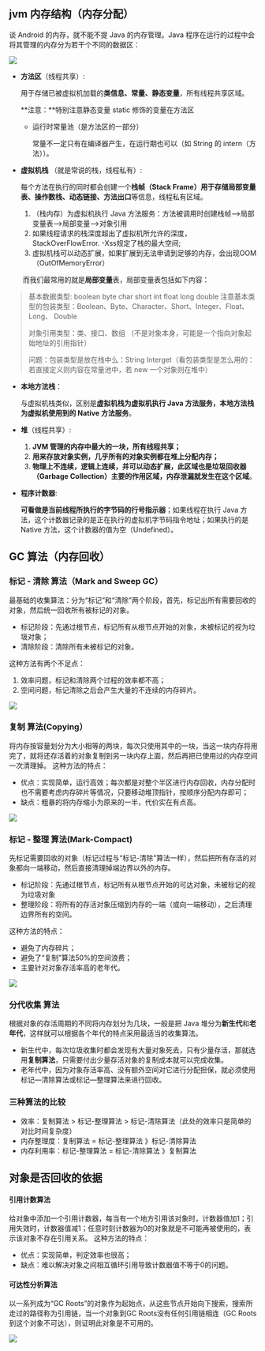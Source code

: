 ## jvm 内存结构（内存分配）

谈 Android 的内存，就不能不提 Java 的内存管理。Java 程序在运行的过程中会将其管理的内存分为若干个不同的数据区：

![](http://i1.piimg.com/567571/64a3345ec0aa6f17.png)

* **方法区**（线程共享）:

  用于存储已被虚拟机加载的**类信息、常量、静态变量**，所有线程共享区域。

  **注意：**特别注意静态变量 static 修饰的变量在方法区

  * 运行时常量池（是方法区的一部分） 

    常量不一定只有在编译器产生，在运行期也可以（如 String 的 intern（方法））。

* **虚拟机栈**  （就是常说的栈，线程私有）:

  每个方法在执行的同时都会创建一个**栈帧（Stack Frame）用于存储局部变量表、操作数栈、动态链接、方法出口**等信息，线程私有区域。

  1. （栈内存）为虚拟机执行 Java 方法服务：方法被调用时创建栈帧–>局部变量表–>局部变量–>对象引用 
  2. 如果线程请求的栈深度超出了虚拟机所允许的深度，StackOverFlowError. -Xss规定了栈的最大空间; 
  3. 虚拟机栈可以动态扩展，如果扩展到无法申请到足够的内存，会出现OOM（OutOfMemoryError）


  而我们最常用的就是**局部变量**表，局部变量表包括如下内容： 

> 基本数据类型: boolean byte char short int float long double 注意基本类型的包装类型：Boolean、Byte、Character、Short、Integer、Float、	Long、	Double 
>
> 对象引用类型：类、接口、数组 （不是对象本身，可能是一个指向对象起始地址的引用指针） 
>
> 问题：包装类型是放在栈中么：String Interget（看包装类型是怎么用的：若直接定义则内容在常量池中，若 new 一个对象则在堆中）

* **本地方法栈**：

  与虚拟机栈类似，区别是**虚拟机栈为虚拟机执行 Java 方法服务，本地方法栈为虚拟机使用到的 Native 方法服务**。

* **堆**（线程共享）:

  1. **JVM 管理的内存中最大的一块，所有线程共享；**
  2. **用来存放对象实例，几乎所有的对象实例都在堆上分配内存；**
  3. **物理上不连续，逻辑上连续，并可以动态扩展，此区域也是垃圾回收器（Garbage Collection）主要的作用区域，内存泄漏就发生在这个区域**。

* **程序计数器**:

  **可看做是当前线程所执行的字节码的行号指示器**；如果线程在执行 Java 方法，这个计数器记录的是正在执行的虚拟机字节码指令地址；如果执行的是 Native 方法，这个计数器的值为空（Undefined）。

## GC 算法（内存回收）

### 标记 - 清除 算法（Mark and Sweep GC）

最基础的收集算法：分为“标记”和“清除”两个阶段，首先，标记出所有需要回收的对象，然后统一回收所有被标记的对象。

* 标记阶段：先通过根节点，标记所有从根节点开始的对象，未被标记的视为垃圾对象；
* 清除阶段：清除所有未被标记的对象。

这种方法有两个不足点：

1. 效率问题，标记和清除两个过程的效率都不高；
2. 空间问题，标记清除之后会产生大量的不连续的内存碎片。

![](http://p1.bpimg.com/567571/61e68c171a24b7c4.png)

### 复制 算法(Copying）

将内存按容量划分为大小相等的两块，每次只使用其中的一块，当这一块内存将用完了，就将还存活着的对象复制到另一块内存上面，然后再把已使用过的内存空间一次清理掉。
这种方法的特点：

- 优点：实现简单，运行高效；每次都是对整个半区进行内存回收，内存分配时也不需要考虑内存碎片等情况，只要移动堆顶指针，按顺序分配内存即可；
- 缺点：粗暴的将内存缩小为原来的一半，代价实在有点高。

![](http://p1.bpimg.com/567571/f8df2c28c4a9a565.png)

### 标记 - 整理 算法(Mark-Compact)

先标记需要回收的对象（标记过程与“标记-清除”算法一样），然后把所有存活的对象都向一端移动，然后直接清理掉端边界以外的内存。

* 标记阶段：先通过根节点，标记所有从根节点开始的可达对象，未被标记的视为垃圾对象
* 整理阶段：将所有的存活对象压缩到内存的一端（或向一端移动），之后清理边界所有的空间。

这种方法的特点：

- 避免了内存碎片；
- 避免了“复制”算法50%的空间浪费；
- 主要针对对象存活率高的老年代。

![](http://p1.bqimg.com/567571/af51de3a2a88c37d.png)

### 分代收集 算法 

根据对象的存活周期的不同将内存划分为几块，一般是把 Java 堆分为**新生代**和**老年代**，这样就可以根据各个年代的特点采用最适当的收集算法。

* 新生代中，每次垃圾收集时都会发现有大量对象死去，只有少量存活，那就选用**复制算法**，只需要付出少量存活对象的复制成本就可以完成收集。
* 老年代中，因为对象存活率高、没有额外空间对它进行分配担保，就必须使用标记—清除算法或标记—整理算法来进行回收。

### 三种算法的比较

* 效率：复制算法 > 标记-整理算法 > 标记-清除算法（此处的效率只是简单的对比时间复杂度）
* 内存整理度：复制算法 = 标记-整理算法 》标记-清除算法
* 内存利用率：标记-整理算法 = 标记-清除算法 》复制算法

## 对象是否回收的依据

#### 引用计数算法

给对象中添加一个引用计数器，每当有一个地方引用该对象时，计数器值加1；引用失效时，计数器值减1；任意时刻计数器为0的对象就是不可能再被使用的，表示该对象不存在引用关系。
这种方法的特点：

- 优点：实现简单，判定效率也很高；
- 缺点：难以解决对象之间相互循环引用导致计数器值不等于0的问题。

#### 可达性分析算法

以一系列成为“GC Roots”的对象作为起始点，从这些节点开始向下搜索，搜索所走过的路径称为引用链，当一个对象到GC Roots没有任何引用链相连（GC Roots到这个对象不可达），则证明此对象是不可用的。

![](http://p1.bqimg.com/567571/efd5b9b84108f40b.jpg)

































































